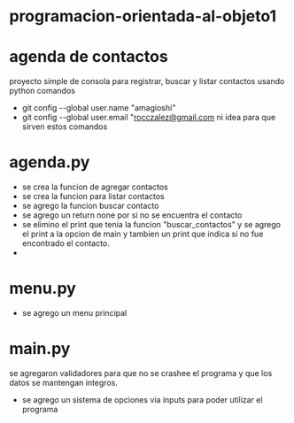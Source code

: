 # programacion-orientada-al-objeto1
# agenda de contactos 
proyecto simple de consola para registrar, buscar y listar contactos usando python
comandos 
- git config --global user.name "amagioshi"
- git config --global user.email "rocczalez@gmail.com
ni idea para que sirven estos comandos
 # agenda.py
- se crea la funcion de agregar contactos
- se crea la funcion para listar contactos
- se agrego la funcion buscar contacto
- se agrego un return none por si no se encuentra el contacto
- se elimino el print que tenia la funcion "buscar_contactos" y se agrego el print a la opcion de main y tambien un print que indica si no fue encontrado el contacto.
-


# menu.py
- se agrego un menu principal

# main.py

se agregaron validadores para que no se crashee el programa y que los datos se mantengan integros.
- se agrego un sistema de opciones via inputs para poder utilizar el programa